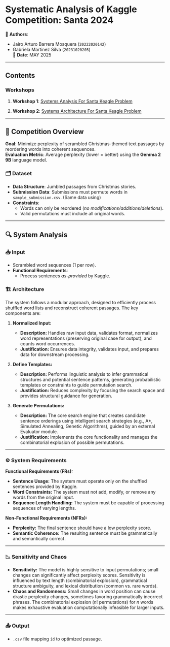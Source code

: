 # Systematic Analysis of Kaggle Competition: Santa 2024

📝 **Authors**:  
- Jairo Arturo Barrera Mosquera (`20222020142`)  
- Gabriela Martinez Silva (`20231020205`)  
📅 **Date**: MAY 2025  

---
## Contents

### Workshops
1. **Workshop 1**: [Systems Analysis For Santa Keagle Problem](/Workshop%201)

2. **Workshop 2**: [Systems Architecture For Santa Keagle Problem](/Workshop%202)

---

## 🎯 Competition Overview
**Goal**: Minimize perplexity of scrambled Christmas-themed text passages by reordering words into coherent sequences.  
**Evaluation Metric**: Average perplexity (lower = better) using the **Gemma 2 9B** language model.  

### 🗂 Dataset
- **Data Structure**: Jumbled passages from Christmas stories.  
- **Submission Data**: Submissions must permute words in `sample_submission.csv`. (Same data using)
- **Constraints**:  
  - Words can only be reordered (*no modifications/additions/deletions*).  
  - Valid permutations must include all original words.  

---

## 🔍 System Analysis
### 📥 Input
- Scrambled word sequences (1 per row).  
- **Functional Requirements**:  
  - Process sentences *as-provided* by Kaggle.  

### 🏗️ Architecture

The system follows a modular approach, designed to efficiently process shuffled word lists and reconstruct coherent passages. The key components are:

1.  **Normalized Input:**
    * **Description:** Handles raw input data, validates format, normalizes word representations (preserving original case for output), and counts word occurrences.
    * **Justification:** Ensures data integrity, validates input, and prepares data for downstream processing.

2.  **Define Templates:**
    * **Description:** Performs linguistic analysis to infer grammatical structures and potential sentence patterns, generating probabilistic templates or constraints to guide permutation search.
    * **Justification:** Reduces complexity by focusing the search space and provides structural guidance for generation.

3.  **Generate Permutations:**
    * **Description:** The core search engine that creates candidate sentence orderings using intelligent search strategies (e.g., A*, Simulated Annealing, Genetic Algorithms), guided by an external Evaluator module.
    * **Justification:** Implements the core functionality and manages the combinatorial explosion of possible permutations.

---

### ⚙️ System Requirements

**Functional Requirements (FRs):**
* **Sentence Usage:** The system must operate only on the shuffled sentences provided by Kaggle.
* **Word Constraints:** The system must not add, modify, or remove any words from the original input.
* **Sequence Length Handling:** The system must be capable of processing sequences of varying lengths.

**Non-Functional Requirements (NFRs):**
* **Perplexity:** The final sentence should have a low perplexity score.
* **Semantic Coherence:** The resulting sentence must be grammatically and semantically correct.

---

### 📉 Sensitivity and Chaos

* **Sensitivity:** The model is highly sensitive to input permutations; small changes can significantly affect perplexity scores. Sensitivity is influenced by text length (combinatorial explosion), grammatical structure ambiguity, and lexical distribution (common vs. rare words).
* **Chaos and Randomness:** Small changes in word position can cause drastic perplexity changes, sometimes favoring grammatically incorrect phrases. The combinatorial explosion ($n!$ permutations) for $n$ words makes exhaustive evaluation computationally infeasible for larger inputs.

---  

### 📤 Output
- `.csv` file mapping `id` to optimized passage.  

